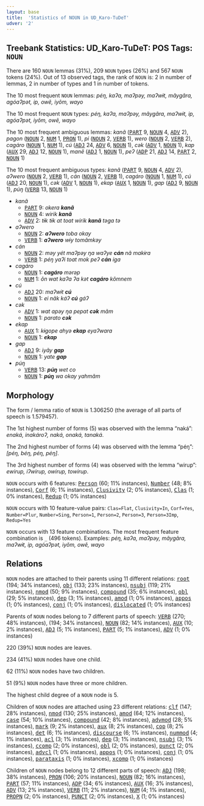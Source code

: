 ```yaml
---
layout: base
title:  'Statistics of NOUN in UD_Karo-TuDeT'
udver: '2'
---
```


## Treebank Statistics: UD_Karo-TuDeT: POS Tags: `NOUN`

There are 160 `NOUN` lemmas (31%), 209 `NOUN` types (26%) and 567 `NOUN` tokens (24%).
Out of 13 observed tags, the rank of `NOUN` is: 2 in number of lemmas, 2 in number of types and 1 in number of tokens.

The 10 most frequent `NOUN` lemmas: <em>péŋ, kaʔa, maʔpəy, maʔwɨt, mãygãra, agóaʔpət, ip, owẽ, iyõm, wayo</em>

The 10 most frequent `NOUN` types:  <em>péŋ, kaʔa, maʔpəy, mãygãra, maʔwɨt, ip, agóaʔpət, iyõm, owẽ, wayo</em>

The 10 most frequent ambiguous lemmas: <em>kanã</em> (<tt><a href="arr_tudet-pos-PART.html">PART</a></tt> 9, <tt><a href="arr_tudet-pos-NOUN.html">NOUN</a></tt> 4, <tt><a href="arr_tudet-pos-ADV.html">ADV</a></tt> 2), <em>pagon</em> (<tt><a href="arr_tudet-pos-NOUN.html">NOUN</a></tt> 2, <tt><a href="arr_tudet-pos-NUM.html">NUM</a></tt> 1, <tt><a href="arr_tudet-pos-PRON.html">PRON</a></tt> 1), <em>pi</em> (<tt><a href="arr_tudet-pos-NOUN.html">NOUN</a></tt> 2, <tt><a href="arr_tudet-pos-VERB.html">VERB</a></tt> 1), <em>wero</em> (<tt><a href="arr_tudet-pos-NOUN.html">NOUN</a></tt> 2, <tt><a href="arr_tudet-pos-VERB.html">VERB</a></tt> 2), <em>cagáro</em> (<tt><a href="arr_tudet-pos-NOUN.html">NOUN</a></tt> 1, <tt><a href="arr_tudet-pos-NUM.html">NUM</a></tt> 1), <em>cú</em> (<tt><a href="arr_tudet-pos-ADJ.html">ADJ</a></tt> 24, <tt><a href="arr_tudet-pos-ADV.html">ADV</a></tt> 6, <tt><a href="arr_tudet-pos-NOUN.html">NOUN</a></tt> 1), <em>cək</em> (<tt><a href="arr_tudet-pos-ADV.html">ADV</a></tt> 1, <tt><a href="arr_tudet-pos-NOUN.html">NOUN</a></tt> 1), <em>kap</em> (<tt><a href="arr_tudet-pos-AUX.html">AUX</a></tt> 29, <tt><a href="arr_tudet-pos-ADJ.html">ADJ</a></tt> 12, <tt><a href="arr_tudet-pos-NOUN.html">NOUN</a></tt> 1), <em>manẽ</em> (<tt><a href="arr_tudet-pos-ADJ.html">ADJ</a></tt> 1, <tt><a href="arr_tudet-pos-NOUN.html">NOUN</a></tt> 1), <em>peʔ</em> (<tt><a href="arr_tudet-pos-ADP.html">ADP</a></tt> 21, <tt><a href="arr_tudet-pos-ADJ.html">ADJ</a></tt> 14, <tt><a href="arr_tudet-pos-PART.html">PART</a></tt> 2, <tt><a href="arr_tudet-pos-NOUN.html">NOUN</a></tt> 1)

The 10 most frequent ambiguous types:  <em>kanã</em> (<tt><a href="arr_tudet-pos-PART.html">PART</a></tt> 9, <tt><a href="arr_tudet-pos-NOUN.html">NOUN</a></tt> 4, <tt><a href="arr_tudet-pos-ADV.html">ADV</a></tt> 2), <em>aʔwero</em> (<tt><a href="arr_tudet-pos-NOUN.html">NOUN</a></tt> 2, <tt><a href="arr_tudet-pos-VERB.html">VERB</a></tt> 1), <em>cán</em> (<tt><a href="arr_tudet-pos-NOUN.html">NOUN</a></tt> 2, <tt><a href="arr_tudet-pos-VERB.html">VERB</a></tt> 1), <em>cagáro</em> (<tt><a href="arr_tudet-pos-NOUN.html">NOUN</a></tt> 1, <tt><a href="arr_tudet-pos-NUM.html">NUM</a></tt> 1), <em>cú</em> (<tt><a href="arr_tudet-pos-ADJ.html">ADJ</a></tt> 20, <tt><a href="arr_tudet-pos-NOUN.html">NOUN</a></tt> 1), <em>cək</em> (<tt><a href="arr_tudet-pos-ADV.html">ADV</a></tt> 1, <tt><a href="arr_tudet-pos-NOUN.html">NOUN</a></tt> 1), <em>ekap</em> (<tt><a href="arr_tudet-pos-AUX.html">AUX</a></tt> 1, <tt><a href="arr_tudet-pos-NOUN.html">NOUN</a></tt> 1), <em>gap</em> (<tt><a href="arr_tudet-pos-ADJ.html">ADJ</a></tt> 9, <tt><a href="arr_tudet-pos-NOUN.html">NOUN</a></tt> 1), <em>púŋ</em> (<tt><a href="arr_tudet-pos-VERB.html">VERB</a></tt> 13, <tt><a href="arr_tudet-pos-NOUN.html">NOUN</a></tt> 1)


* <em>kanã</em>
  * <tt><a href="arr_tudet-pos-PART.html">PART</a></tt> 9: <em>okera <b>kanã</b></em>
  * <tt><a href="arr_tudet-pos-NOUN.html">NOUN</a></tt> 4: <em>wirik <b>kanã</b></em>
  * <tt><a href="arr_tudet-pos-ADV.html">ADV</a></tt> 2: <em>tɨk tɨk at toat wirik <b>kanã</b> təga tə</em>
* <em>aʔwero</em>
  * <tt><a href="arr_tudet-pos-NOUN.html">NOUN</a></tt> 2: <em><b>aʔwero</b> toba okay</em>
  * <tt><a href="arr_tudet-pos-VERB.html">VERB</a></tt> 1: <em><b>aʔwero</b> wɨy tomãmkəy</em>
* <em>cán</em>
  * <tt><a href="arr_tudet-pos-NOUN.html">NOUN</a></tt> 2: <em>məy yét maʔpəy ŋa waʔye <b>cán</b> nã makɨra</em>
  * <tt><a href="arr_tudet-pos-VERB.html">VERB</a></tt> 1: <em>péŋ yaʔi toat mok peʔ <b>cán</b> iga</em>
* <em>cagáro</em>
  * <tt><a href="arr_tudet-pos-NOUN.html">NOUN</a></tt> 1: <em><b>cagáro</b> mərəp</em>
  * <tt><a href="arr_tudet-pos-NUM.html">NUM</a></tt> 1: <em>õn wat kaʔa ʔa kət <b>cagáro</b> kõmnem</em>
* <em>cú</em>
  * <tt><a href="arr_tudet-pos-ADJ.html">ADJ</a></tt> 20: <em>maʔwɨt <b>cú</b></em>
  * <tt><a href="arr_tudet-pos-NOUN.html">NOUN</a></tt> 1: <em>ei nãk káʔ <b>cú</b> gáʔ</em>
* <em>cək</em>
  * <tt><a href="arr_tudet-pos-ADV.html">ADV</a></tt> 1: <em>wat apəy ŋa pepat <b>cək</b> mãm</em>
  * <tt><a href="arr_tudet-pos-NOUN.html">NOUN</a></tt> 1: <em>parato <b>cək</b></em>
* <em>ekap</em>
  * <tt><a href="arr_tudet-pos-AUX.html">AUX</a></tt> 1: <em>kɨgope ahyə <b>ekap</b> eyaʔwara</em>
  * <tt><a href="arr_tudet-pos-NOUN.html">NOUN</a></tt> 1: <em><b>ekap</b></em>
* <em>gap</em>
  * <tt><a href="arr_tudet-pos-ADJ.html">ADJ</a></tt> 9: <em>iyãy <b>gap</b></em>
  * <tt><a href="arr_tudet-pos-NOUN.html">NOUN</a></tt> 1: <em>yate <b>gap</b></em>
* <em>púŋ</em>
  * <tt><a href="arr_tudet-pos-VERB.html">VERB</a></tt> 13: <em><b>púŋ</b> wet co</em>
  * <tt><a href="arr_tudet-pos-NOUN.html">NOUN</a></tt> 1: <em><b>púŋ</b> wa okay yahmãm</em>

## Morphology

The form / lemma ratio of `NOUN` is 1.306250 (the average of all parts of speech is 1.579457).

The 1st highest number of forms (5) was observed with the lemma “naká”: <em>enaká, inakároʔ, naká, onaká, tanaká</em>.

The 2nd highest number of forms (4) was observed with the lemma “péŋ”: <em>[péŋ, béŋ, péŋ, péŋ]</em>.

The 3rd highest number of forms (4) was observed with the lemma “wirup”: <em>ewirup, iʔwirup, owirup, towirup</em>.

`NOUN` occurs with 6 features: <tt><a href="arr_tudet-feat-Person.html">Person</a></tt> (60; 11% instances), <tt><a href="arr_tudet-feat-Number.html">Number</a></tt> (48; 8% instances), <tt><a href="arr_tudet-feat-Corf.html">Corf</a></tt> (6; 1% instances), <tt><a href="arr_tudet-feat-Clusivity.html">Clusivity</a></tt> (2; 0% instances), <tt><a href="arr_tudet-feat-Clas.html">Clas</a></tt> (1; 0% instances), <tt><a href="arr_tudet-feat-Redup.html">Redup</a></tt> (1; 0% instances)

`NOUN` occurs with 10 feature-value pairs: `Clas=Flat`, `Clusivity=In`, `Corf=Yes`, `Number=Plur`, `Number=Sing`, `Person=1`, `Person=2`, `Person=3`, `Person=3Imp`, `Redup=Yes`

`NOUN` occurs with 13 feature combinations.
The most frequent feature combination is `_` (496 tokens).
Examples: <em>péŋ, kaʔa, maʔpəy, mãygãra, maʔwɨt, ip, agóaʔpət, iyõm, owẽ, wayo</em>


## Relations

`NOUN` nodes are attached to their parents using 11 different relations: <tt><a href="arr_tudet-dep-root.html">root</a></tt> (194; 34% instances), <tt><a href="arr_tudet-dep-obj.html">obj</a></tt> (133; 23% instances), <tt><a href="arr_tudet-dep-nsubj.html">nsubj</a></tt> (119; 21% instances), <tt><a href="arr_tudet-dep-nmod.html">nmod</a></tt> (50; 9% instances), <tt><a href="arr_tudet-dep-compound.html">compound</a></tt> (35; 6% instances), <tt><a href="arr_tudet-dep-obl.html">obl</a></tt> (29; 5% instances), <tt><a href="arr_tudet-dep-dep.html">dep</a></tt> (3; 1% instances), <tt><a href="arr_tudet-dep-amod.html">amod</a></tt> (1; 0% instances), <tt><a href="arr_tudet-dep-appos.html">appos</a></tt> (1; 0% instances), <tt><a href="arr_tudet-dep-conj.html">conj</a></tt> (1; 0% instances), <tt><a href="arr_tudet-dep-dislocated.html">dislocated</a></tt> (1; 0% instances)

Parents of `NOUN` nodes belong to 7 different parts of speech: <tt><a href="arr_tudet-pos-VERB.html">VERB</a></tt> (270; 48% instances),  (194; 34% instances), <tt><a href="arr_tudet-pos-NOUN.html">NOUN</a></tt> (82; 14% instances), <tt><a href="arr_tudet-pos-AUX.html">AUX</a></tt> (10; 2% instances), <tt><a href="arr_tudet-pos-ADJ.html">ADJ</a></tt> (5; 1% instances), <tt><a href="arr_tudet-pos-PART.html">PART</a></tt> (5; 1% instances), <tt><a href="arr_tudet-pos-ADV.html">ADV</a></tt> (1; 0% instances)

220 (39%) `NOUN` nodes are leaves.

234 (41%) `NOUN` nodes have one child.

62 (11%) `NOUN` nodes have two children.

51 (9%) `NOUN` nodes have three or more children.

The highest child degree of a `NOUN` node is 5.

Children of `NOUN` nodes are attached using 23 different relations: <tt><a href="arr_tudet-dep-clf.html">clf</a></tt> (147; 28% instances), <tt><a href="arr_tudet-dep-nmod.html">nmod</a></tt> (130; 25% instances), <tt><a href="arr_tudet-dep-amod.html">amod</a></tt> (64; 12% instances), <tt><a href="arr_tudet-dep-case.html">case</a></tt> (54; 10% instances), <tt><a href="arr_tudet-dep-compound.html">compound</a></tt> (42; 8% instances), <tt><a href="arr_tudet-dep-advmod.html">advmod</a></tt> (28; 5% instances), <tt><a href="arr_tudet-dep-mark.html">mark</a></tt> (9; 2% instances), <tt><a href="arr_tudet-dep-aux.html">aux</a></tt> (8; 2% instances), <tt><a href="arr_tudet-dep-cop.html">cop</a></tt> (8; 2% instances), <tt><a href="arr_tudet-dep-det.html">det</a></tt> (6; 1% instances), <tt><a href="arr_tudet-dep-discourse.html">discourse</a></tt> (6; 1% instances), <tt><a href="arr_tudet-dep-nummod.html">nummod</a></tt> (4; 1% instances), <tt><a href="arr_tudet-dep-acl.html">acl</a></tt> (3; 1% instances), <tt><a href="arr_tudet-dep-dep.html">dep</a></tt> (3; 1% instances), <tt><a href="arr_tudet-dep-nsubj.html">nsubj</a></tt> (3; 1% instances), <tt><a href="arr_tudet-dep-ccomp.html">ccomp</a></tt> (2; 0% instances), <tt><a href="arr_tudet-dep-obl.html">obl</a></tt> (2; 0% instances), <tt><a href="arr_tudet-dep-punct.html">punct</a></tt> (2; 0% instances), <tt><a href="arr_tudet-dep-advcl.html">advcl</a></tt> (1; 0% instances), <tt><a href="arr_tudet-dep-appos.html">appos</a></tt> (1; 0% instances), <tt><a href="arr_tudet-dep-conj.html">conj</a></tt> (1; 0% instances), <tt><a href="arr_tudet-dep-parataxis.html">parataxis</a></tt> (1; 0% instances), <tt><a href="arr_tudet-dep-xcomp.html">xcomp</a></tt> (1; 0% instances)

Children of `NOUN` nodes belong to 12 different parts of speech: <tt><a href="arr_tudet-pos-ADJ.html">ADJ</a></tt> (198; 38% instances), <tt><a href="arr_tudet-pos-PRON.html">PRON</a></tt> (106; 20% instances), <tt><a href="arr_tudet-pos-NOUN.html">NOUN</a></tt> (82; 16% instances), <tt><a href="arr_tudet-pos-PART.html">PART</a></tt> (57; 11% instances), <tt><a href="arr_tudet-pos-ADP.html">ADP</a></tt> (34; 6% instances), <tt><a href="arr_tudet-pos-AUX.html">AUX</a></tt> (16; 3% instances), <tt><a href="arr_tudet-pos-ADV.html">ADV</a></tt> (13; 2% instances), <tt><a href="arr_tudet-pos-VERB.html">VERB</a></tt> (11; 2% instances), <tt><a href="arr_tudet-pos-NUM.html">NUM</a></tt> (4; 1% instances), <tt><a href="arr_tudet-pos-PROPN.html">PROPN</a></tt> (2; 0% instances), <tt><a href="arr_tudet-pos-PUNCT.html">PUNCT</a></tt> (2; 0% instances), <tt><a href="arr_tudet-pos-X.html">X</a></tt> (1; 0% instances)

